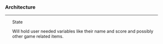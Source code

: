 <h3>Architecture</h3>
<hr>
<ul>State</ul>
<ul>Will hold user needed variables like their name and score and possibly other game related items.</ul>

